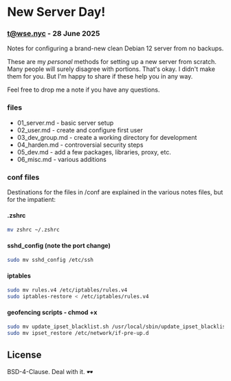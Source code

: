 # New Server Day!
### t@wse.nyc - 28 June 2025

Notes for configuring a brand-new clean Debian 12 server from no backups.

These are my *personal* methods for setting up a new server from scratch. Many people will surely disagree with portions. That's okay. I didn't make them for you. But I'm happy to share if these help you in any way.

Feel free to drop me a note if you have any questions.

### files

- 01_server.md - basic server setup
- 02_user.md - create and configure first user
- 03_dev_group.md - create a working directory for development
- 04_harden.md - controversial security steps
- 05_dev.md - add a few packages, libraries, proxy, etc.
- 06_misc.md - various additions

### conf files

Destinations for the files in /conf are explained in the various notes files, but for the impatient:

#### .zshrc

```zsh
mv zshrc ~/.zshrc
```

#### sshd_config (note the port change)

```zsh
sudo mv sshd_config /etc/ssh
```

#### iptables

```zsh
sudo mv rules.v4 /etc/iptables/rules.v4
sudo iptables-restore < /etc/iptables/rules.v4
```

#### geofencing scripts - chmod +x

```zsh
sudo mv update_ipset_blacklist.sh /usr/local/sbin/update_ipset_blacklist.sh
sudo mv ipset_restore /etc/network/if-pre-up.d
```

## License

BSD-4-Clause. Deal with it. 🕶️